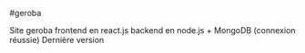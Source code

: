 #geroba 

Site geroba
frontend en react.js
backend en node.js + MongoDB (connexion réussie) 
Dernière version

